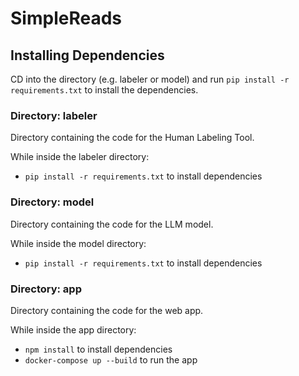 # SimpleReads

## Installing Dependencies

CD into the directory (e.g. labeler or model) and run `pip install -r requirements.txt` to install the dependencies.

### Directory: labeler

Directory containing the code for the Human Labeling Tool.

While inside the labeler directory:
- ```pip install -r requirements.txt``` to install dependencies

### Directory: model

Directory containing the code for the LLM model.

While inside the model directory:
- ```pip install -r requirements.txt``` to install dependencies

### Directory: app

Directory containing the code for the web app.

While inside the app directory:
- ```npm install``` to install dependencies
- ```docker-compose up --build``` to run the app
